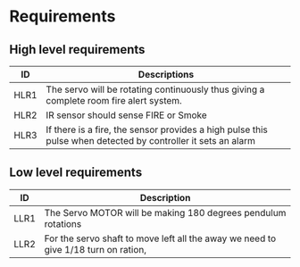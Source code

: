 # Requirements
## High level  requirements


| ID | Descriptions|
|----|-------------|
| HLR1| The servo will be rotating continuously thus giving a complete room fire alert system.|
|HLR2|IR sensor should sense FIRE or Smoke|
|HLR3| If there is a fire, the sensor provides a high pulse this pulse when detected by controller it sets an alarm|



## Low level requirements

|ID| Description|
|----|------------|
|LLR1| The Servo MOTOR will be making 180 degrees pendulum rotations|
|LLR2| For the servo shaft to move left all the away we need to give 1/18 turn on ration,|


